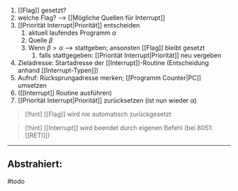 1. [[Flag]] gesetzt?
2. welche Flag? --> [[Mögliche Quellen für Interrupt]]
3. [[Priorität Interrupt|Priorität]] entscheiden
	1. aktuell laufendes Programm  $\alpha$
	2. Quelle $\beta$
	3. Wenn $\beta \gt \alpha$ --> stattgeben; ansonsten [[Flag]] bleibt gesetzt
		1. falls stattgegeben: [[Priorität Interrupt|Priorität]] neu vergeben
4. Zieladresse: Startadresse der [[Interrupt]]-Routine (Entscheidung anhand [[Interrupt-Typen]])
5. Aufruf: Rücksprungadresse merken; [[Programm Counter|PC]] umsetzen
6. ([[Interrupt]] Routine ausführen)
7. [[Priorität Interrupt|Priorität]] zurücksetzen (ist nun wieder $\alpha$)

> [!hint] [[Flag]] wird nie automatisch zurückgesetzt



> [!hint] [[Interrupt]] wird beendet durch eigenen Befehl (bei 8051: [[RETI]])

---

## Abstrahiert:
#todo